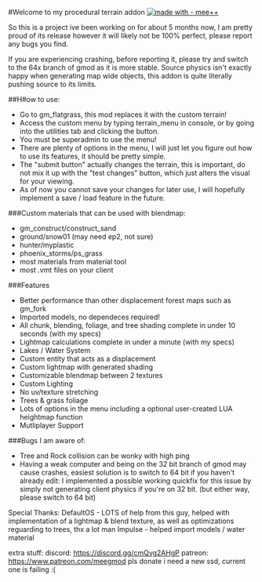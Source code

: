 #Welcome to my procedural terrain addon [![made with - mee++](https://img.shields.io/badge/made_with-mee%2B%2B-2ea44f)](https://)  

So this is a project ive been working on for about 5 months now, I am pretty proud of its release however it will likely not be 100% perfect, please report any bugs you find.

If you are experiencing crashing, before reporting it, please try and switch to the 64x branch of gmod as it is more stable. Source physics isn't exactly happy when generating map wide objects, this addon is quite literally pushing source to its limits.

##H#ow to use:
- Go to gm_flatgrass, this mod replaces it with the custom terrain!
- Access the custom menu by typing terrain_menu in console, or by going into the utilities tab and clicking the button.
- You must be superadmin to use the menu!
- There are plenty of options in the menu, I will just let you figure out how to use its features, it should be pretty simple.
- The "submit button" actually changes the terrain, this is important, do not mix it up with the "test changes" button, which just alters the visual for your viewing.
- As of now you cannot save your changes for later use, I will hopefully implement a save / load feature in the future.

###Custom materials that can be used with blendmap:
- gm_construct/construct_sand
- ground/snow01 (may need ep2, not sure)
- hunter/myplastic
- phoenix_storms/ps_grass
- most materials from material tool
- most .vmt files on your client

###Features
- Better performance than other displacement forest maps such as gm_fork
- Imported models, no dependeces required!
- All chunk, blending, foliage, and tree shading complete in under 10 seconds (with my specs)
- Lightmap calculations complete in under a minute (with my specs)
- Lakes / Water System
- Custom entity that acts as a displacement
- Custom lightmap with generated shading
- Customizable blendmap between 2 textures
- Custom Lighting
- No uv/texture stretching
- Trees & grass foliage
- Lots of options in the menu including a optional user-created LUA heightmap function
- Mutliplayer Support

###Bugs I am aware of:
- Tree and Rock collision can be wonky with high ping
- Having a weak computer and being on the 32 bit branch of gmod may cause crashes, easiest solution is to switch to 64 bit if you haven't already
edit: I implemented a possible working quickfix for this issue by simply not generating client physics if you're on 32 bit. (but either way, please switch to 64 bit)

Special Thanks:
DefaultOS - LOTS of help from this guy, helped with implementation of a lightmap & blend texture, as well as optimizations reguarding to trees, thx a lot man
Impulse - helped import models / water material

extra stuff:
discord: https://discord.gg/cmQvg2AHgP
patreon: https://www.patreon.com/meegmod
pls donate i need a new ssd, current one is failing :(

